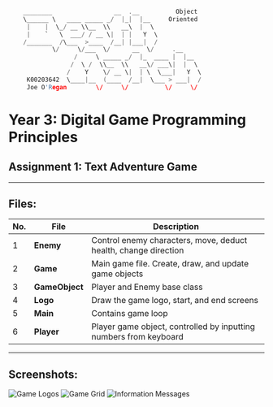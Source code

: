 ```c
    ________                 __  .__          Object
    \______ \   ____ _____ _/  |_|  |__     Oriented
     |    |  \_/ __ \\__  \\   __\  |  \
     |    `   \  ___/ / __ \|  | |   Y  \
    /_______  /\___  >____  /__| |___|  /
            \/     \/___  \/      __  \/     .__
                  /     \ _____ _/  |_  ____ |  |__
                 /  \ /  \\__  \\   __\/ ___\|  |  \
                /    Y    \/ __ \|  | \  \___|   Y  \
     K00203642  \____|__  (____  /__|  \___ > ___|  /
     Joe O'Regan        \/     \/          \/     \/
```

# Year 3: Digital Game Programming Principles
## Assignment 1: Text Adventure Game

---

## Files:

| No. | File        | Description |
| --- | ------------- |-------------|
| 1 | **Enemy** | Control enemy characters, move, deduct health, change direction |
| 2 | **Game** | Main game file. Create, draw, and update game objects |
| 3 | **GameObject** | Player and Enemy base class |
| 4 | **Logo** | Draw the game logo, start, and end screens |
| 5 | **Main** | Contains game loop |
| 6 | **Player** | Player game object, controlled by inputting numbers from keyboard |

---

## Screenshots:

![Game Logos](https://raw.githubusercontent.com/joeaoregan/Yr3-Digital-Games-CA1/master/Screenshots/screenshot1.png "Game Logos")
![Game Grid](https://raw.githubusercontent.com/joeaoregan/Yr3-Digital-Games-CA1/master/Screenshots/screenshot2.png "Game Grid")
![Information Messages](https://raw.githubusercontent.com/joeaoregan/Yr3-Digital-Games-CA1/master/Screenshots/screenshot3.png "Information Messages")